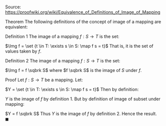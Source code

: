 # 

Source: https://proofwiki.org/wiki/Equivalence_of_Definitions_of_Image_of_Mapping



Theorem
The following definitions of the concept of image of a mapping are equivalent:

Definition 1
The image of a mapping $f: S \to T$ is the set:

$\Img f = \set {t \in T: \exists s \in S: \map f s = t}$
That is, it is the set of values taken by $f$.

Definition 2
The image of a mapping $f: S \to T$ is the set:

$\Img f = f \sqbrk S$
where $f \sqbrk S$ is the image of $S$ under $f$.


Proof
Let $f: S \to T$ be a mapping.
Let:

$Y = \set {t \in T: \exists s \in S: \map f s = t}$
Then by definition:

$Y$ is the image of $f$ by definition 1.
But by definition of image of subset under mapping:

$Y = f \sqbrk S$
Thus $Y$ is the image of $f$ by definition 2.
Hence the result.
$\blacksquare$





